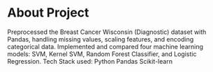 # About Project
 Preprocessed the Breast Cancer Wisconsin (Diagnostic) dataset with
 Pandas, handling missing values, scaling features, and encoding
 categorical data. Implemented and compared four machine learning
 models: SVM, Kernel SVM, Random Forest Classifier, and Logistic
 Regression.
 Tech Stack used:
Python
 Pandas
 Scikit-learn
